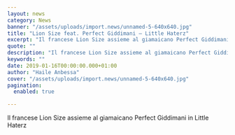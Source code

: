 ```yaml
---
layout: news
category: News
banner: "/assets/uploads/import.news/unnamed-5-640x640.jpg"
title: "Lion Size feat. Perfect Giddimani – Little Haterz"
excerpt: "Il francese Lion Size assieme al giamaicano Perfect Giddimani in Little Haterz"
quote: ""
description: "Il francese Lion Size assieme al giamaicano Perfect Giddimani in Little Haterz"
keywords: ""
date: 2019-01-16T00:00:00.000+01:00
author: "Haile Anbessa"
cover: "/assets/uploads/import.news/unnamed-5-640x640.jpg"
pagination:
  enabled: true

---
```


Il francese Lion Size assieme al giamaicano Perfect Giddimani in Little Haterz